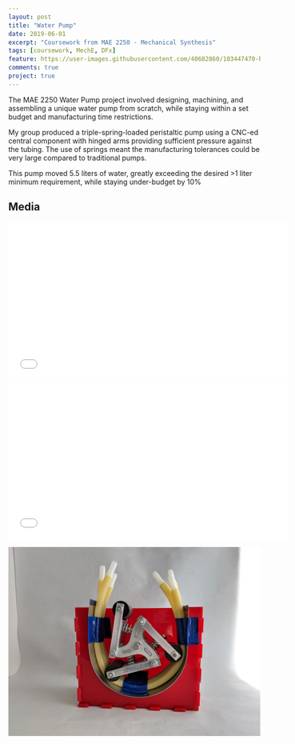 ```yaml
---
layout: post
title: "Water Pump"
date: 2019-06-01
excerpt: "Coursework from MAE 2250 - Mechanical Synthesis"
tags: [coursework, MechE, DFx]
feature: https://user-images.githubusercontent.com/40682860/103447470-b658b800-4c59-11eb-89d8-ac01760d7504.png
comments: true
project: true
---
```


The MAE 2250 Water Pump project involved designing, machining, and assembling a unique water pump from scratch, while staying within a set budget and manufacturing time restrictions. 

My group produced a triple-spring-loaded peristaltic pump using a CNC-ed central component with hinged arms providing sufficient pressure against the tubing. The use of springs meant the manufacturing tolerances could be very large compared to traditional pumps.

This pump moved 5.5 liters of water, greatly exceeding the desired >1 liter minimum requirement, while staying under-budget by 10%



## Media

<iframe width="560" height="315" src="//www.youtube.com/embed/d04WBPQ_QKA" frameborder="0"> </iframe>
<iframe width="560" height="315" src="//www.youtube.com/embed/uOZivnIg7b8" frameborder="0"> </iframe>

![Pump](/assets/img/pump.jpg)


